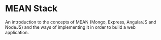 # MEAN Stack

An introduction to the concepts of MEAN (Mongo, Express, AngularJS and NodeJS) and the ways of implementing it in order to build a web application.
